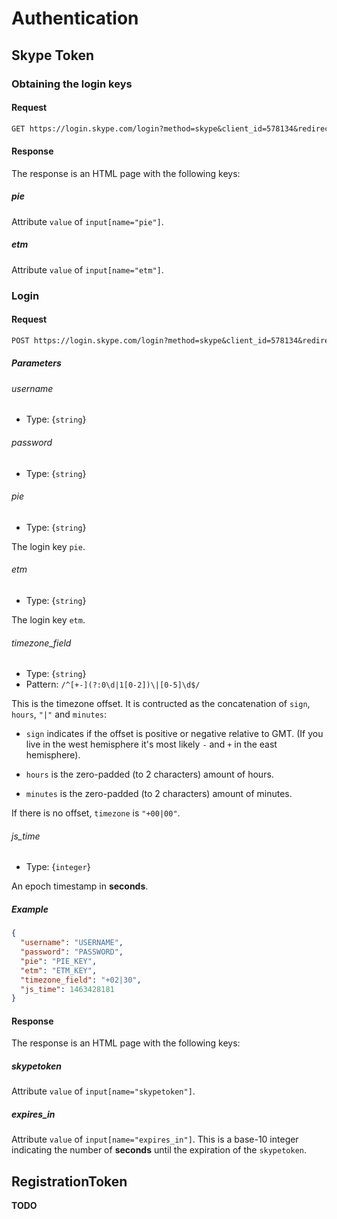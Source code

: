 # Authentication

## Skype Token

### Obtaining the login keys

#### Request

````txt
GET https://login.skype.com/login?method=skype&client_id=578134&redirect_uri=https%3A%2F%2Fweb.skype.com
````

#### Response

The response is an HTML page with the following keys:

##### pie

Attribute `value` of `input[name="pie"]`.

##### etm

Attribute `value` of `input[name="etm"]`.

### Login

#### Request

````txt
POST https://login.skype.com/login?method=skype&client_id=578134&redirect_uri=https%3A%2F%2Fweb.skype.com
````

##### Parameters

###### username

- Type: {`string`}

###### password

- Type: {`string`}

###### pie

- Type: {`string`}

The login key `pie`.

###### etm

- Type: {`string`}

The login key `etm`.

###### timezone_field

- Type: {`string`}
- Pattern: `/^[+-](?:0\d|1[0-2])\|[0-5]\d$/`

This is the timezone offset. It is contructed as the concatenation of `sign`, `hours`, `"|"` and `minutes`:

- `sign` indicates if the offset is positive or negative relative to GMT. (If you live in the west hemisphere it's most likely `-` and `+` in the east hemisphere).
 
- `hours` is the zero-padded (to 2 characters) amount of hours.

- `minutes` is the zero-padded (to 2 characters) amount of minutes.

If there is no offset, `timezone` is `"+00|00"`.

###### js_time

- Type: {`integer`}

An epoch timestamp in **seconds**.

##### Example

````json
{
  "username": "USERNAME",
  "password": "PASSWORD",
  "pie": "PIE_KEY",
  "etm": "ETM_KEY",
  "timezone_field": "+02|30",
  "js_time": 1463428181
}
````

#### Response

The response is an HTML page with the following keys:

##### skypetoken

Attribute `value` of `input[name="skypetoken"]`.

##### expires_in

Attribute `value` of `input[name="expires_in"]`.
This is a base-10 integer indicating the number of **seconds** until the expiration of the `skypetoken`.

## RegistrationToken

**TODO**
